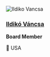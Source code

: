 ![Ildiko Vancsa](https://github.com/chaoss/community/blob/main/governance/board/images/ildiko-vancsa.jpg)

### [Ildikó Váncsa](https://www.linkedin.com/in/ildiko-vancsa/)
**Board Member**

📍 USA
